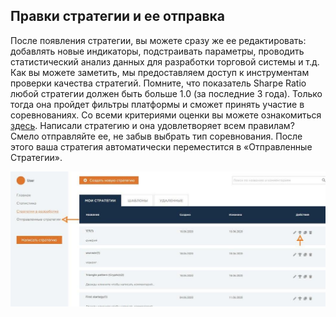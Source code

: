 ## Правки стратегии и ее отправка

После появления стратегии, вы можете сразу же ее редактировать: добавлять новые индикаторы,
подстраивать параметры, проводить статистический анализ данных для разработки 
торговой системы и т.д. Как вы можете заметить, мы предоставляем доступ к инструментам 
проверки качества стратегий. Помните, что показатель Sharpe Ratio любой стратегии должен
 быть больше 1.0 (за последние 3 года). 
 Только тогда она пройдет фильтры платформы и сможет принять участие в соревнованиях. 
 Со всеми критериями оценки вы можете ознакомиться [здесь](#). 
 Написали стратегию и она удовлетворяет всем правилам? 
 Смело отправляйте ее, не забыв выбрать тип соревнования. 
 После этого ваша стратегия автоматически переместится в «Отправленные Стратегии».
 
 ![Edit strategy](se.png)